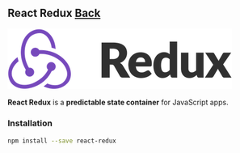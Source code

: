 ## React Redux [Back](./../react.md)

![](./logo.png)

**React Redux** is a **predictable state container** for JavaScript apps.

### Installation

```bash
npm install --save react-redux
```

